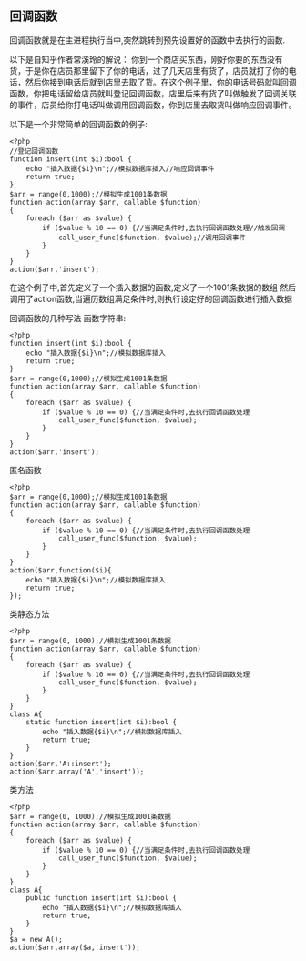 ## 回调函数
回调函数就是在主进程执行当中,突然跳转到预先设置好的函数中去执行的函数.

以下是自知乎作者常溪玲的解说：
你到一个商店买东西，刚好你要的东西没有货，于是你在店员那里留下了你的电话，过了几天店里有货了，店员就打了你的电话，然后你接到电话后就到店里去取了货。在这个例子里，你的电话号码就叫回调函数，你把电话留给店员就叫登记回调函数，店里后来有货了叫做触发了回调关联的事件，店员给你打电话叫做调用回调函数，你到店里去取货叫做响应回调事件。

以下是一个非常简单的回调函数的例子:
```
<?php
//登记回调函数
function insert(int $i):bool {
    echo "插入数据{$i}\n";//模拟数据库插入//响应回调事件
    return true;
}
$arr = range(0,1000);//模拟生成1001条数据
function action(array $arr, callable $function)
{
    foreach ($arr as $value) {
        if ($value % 10 == 0) {//当满足条件时,去执行回调函数处理//触发回调
            call_user_func($function, $value);//调用回调事件
        }
    }
}
action($arr,'insert');
```
在这个例子中,首先定义了一个插入数据的函数,定义了一个1001条数据的数组 然后调用了action函数,当遍历数组满足条件时,则执行设定好的回调函数进行插入数据

回调函数的几种写法
函数字符串:
```
<?php
function insert(int $i):bool {
    echo "插入数据{$i}\n";//模拟数据库插入
    return true;
}
$arr = range(0,1000);//模拟生成1001条数据
function action(array $arr, callable $function)
{
    foreach ($arr as $value) {
        if ($value % 10 == 0) {//当满足条件时,去执行回调函数处理
            call_user_func($function, $value);
        }
    }
}
action($arr,'insert');
```

匿名函数
```
<?php
$arr = range(0,1000);//模拟生成1001条数据
function action(array $arr, callable $function)
{
    foreach ($arr as $value) {
        if ($value % 10 == 0) {//当满足条件时,去执行回调函数处理
            call_user_func($function, $value);
        }
    }
}
action($arr,function($i){
    echo "插入数据{$i}\n";//模拟数据库插入
    return true;
});
```

类静态方法
```
<?php
$arr = range(0, 1000);//模拟生成1001条数据
function action(array $arr, callable $function)
{
    foreach ($arr as $value) {
        if ($value % 10 == 0) {//当满足条件时,去执行回调函数处理
            call_user_func($function, $value);
        }
    }
}
class A{
    static function insert(int $i):bool {
        echo "插入数据{$i}\n";//模拟数据库插入
        return true;
    }
}
action($arr,'A::insert');
action($arr,array('A','insert'));
```

类方法
```
<?php
$arr = range(0, 1000);//模拟生成1001条数据
function action(array $arr, callable $function)
{
    foreach ($arr as $value) {
        if ($value % 10 == 0) {//当满足条件时,去执行回调函数处理
            call_user_func($function, $value);
        }
    }
}
class A{
    public function insert(int $i):bool {
        echo "插入数据{$i}\n";//模拟数据库插入
        return true;
    }
}
$a = new A();
action($arr,array($a,'insert'));
```